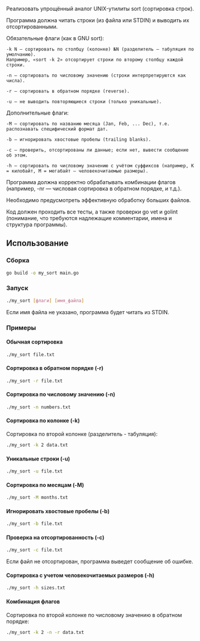 Реализовать упрощённый аналог UNIX-утилиты sort (сортировка строк).

Программа должна читать строки (из файла или STDIN) и выводить их отсортированными.

Обязательные флаги (как в GNU sort):

    -k N — сортировать по столбцу (колонке) №N (разделитель — табуляция по умолчанию).
    Например, «sort -k 2» отсортирует строки по второму столбцу каждой строки.

    -n — сортировать по числовому значению (строки интерпретируются как числа).

    -r — сортировать в обратном порядке (reverse).

    -u — не выводить повторяющиеся строки (только уникальные).

Дополнительные флаги:

    -M — сортировать по названию месяца (Jan, Feb, ... Dec), т.е. распознавать специфический формат дат.

    -b — игнорировать хвостовые пробелы (trailing blanks).

    -c — проверить, отсортированы ли данные; если нет, вывести сообщение об этом.

    -h — сортировать по числовому значению с учётом суффиксов (например, К = килобайт, М = мегабайт — человекочитаемые размеры).

Программа должна корректно обрабатывать комбинации флагов (например, -nr — числовая сортировка в обратном порядке, и т.д.).

Необходимо предусмотреть эффективную обработку больших файлов.

Код должен проходить все тесты, а также проверки go vet и golint (понимание, что требуются надлежащие комментарии, имена и структура программы).

## Использование

### Сборка

```bash
go build -o my_sort main.go
```

### Запуск

```bash
./my_sort [флаги] [имя_файла]
```

Если имя файла не указано, программа будет читать из STDIN.

### Примеры

#### Обычная сортировка

```bash
./my_sort file.txt
```

#### Сортировка в обратном порядке (-r)

```bash
./my_sort -r file.txt
```

#### Сортировка по числовому значению (-n)

```bash
./my_sort -n numbers.txt
```

#### Сортировка по колонке (-k)

Сортировка по второй колонке (разделитель - табуляция):

```bash
./my_sort -k 2 data.txt
```

#### Уникальные строки (-u)

```bash
./my_sort -u file.txt
```

#### Сортировка по месяцам (-M)

```bash
./my_sort -M months.txt
```

#### Игнорировать хвостовые пробелы (-b)

```bash
./my_sort -b file.txt
```

#### Проверка на отсортированность (-c)

```bash
./my_sort -c file.txt
```
Если файл не отсортирован, программа выведет сообщение об ошибке.

#### Сортировка с учетом человекочитаемых размеров (-h)

```bash
./my_sort -h sizes.txt
```

#### Комбинация флагов

Сортировка по второй колонке по числовому значению в обратном порядке:

```bash
./my_sort -k 2 -n -r data.txt
```